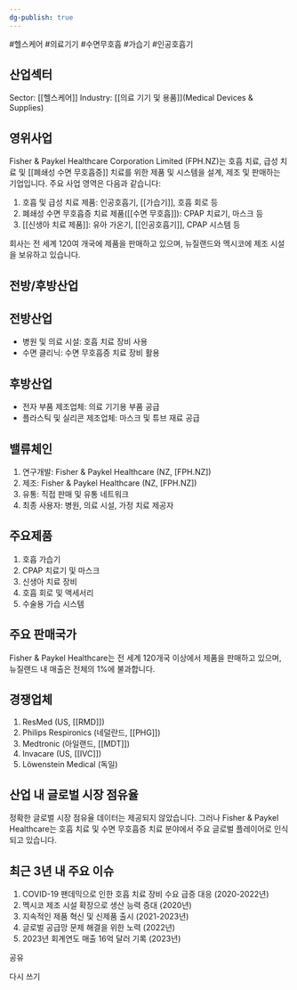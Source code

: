 ```yaml
---
dg-publish: true
---
```

#헬스케어 #의료기기 #수면무호흡 #가습기 #인공호흡기 


## 산업섹터

Sector: [[헬스케어]]
Industry: [[의료 기기 및 용품]](Medical Devices & Supplies)

## 영위사업

Fisher & Paykel Healthcare Corporation Limited (FPH.NZ)는 호흡 치료, 급성 치료 및 [[폐쇄성 수면 무호흡증]] 치료를 위한 제품 및 시스템을 설계, 제조 및 판매하는 기업입니다. 주요 사업 영역은 다음과 같습니다:

1. 호흡 및 급성 치료 제품: 인공호흡기, [[가습기]], 호흡 회로 등
2. 폐쇄성 수면 무호흡증 치료 제품([[수면 무호흡]]): CPAP 치료기, 마스크 등
3. [[신생아 치료 제품]]: 유아 가온기, [[인공호흡기]], CPAP 시스템 등

회사는 전 세계 120여 개국에 제품을 판매하고 있으며, 뉴질랜드와 멕시코에 제조 시설을 보유하고 있습니다.

## 전방/후방산업

## 전방산업

- 병원 및 의료 시설: 호흡 치료 장비 사용
- 수면 클리닉: 수면 무호흡증 치료 장비 활용

## 후방산업

- 전자 부품 제조업체: 의료 기기용 부품 공급
- 플라스틱 및 실리콘 제조업체: 마스크 및 튜브 재료 공급

## 밸류체인

1. 연구개발: Fisher & Paykel Healthcare (NZ, [FPH.NZ])
2. 제조: Fisher & Paykel Healthcare (NZ, [FPH.NZ])
3. 유통: 직접 판매 및 유통 네트워크
4. 최종 사용자: 병원, 의료 시설, 가정 치료 제공자

## 주요제품

1. 호흡 가습기
2. CPAP 치료기 및 마스크
3. 신생아 치료 장비
4. 호흡 회로 및 액세서리
5. 수술용 가습 시스템

## 주요 판매국가

Fisher & Paykel Healthcare는 전 세계 120개국 이상에서 제품을 판매하고 있으며, 뉴질랜드 내 매출은 전체의 1%에 불과합니다.

## 경쟁업체

1. ResMed (US, [[RMD]])
2. Philips Respironics (네덜란드, [[PHG]])
3. Medtronic (아일랜드, [[MDT]])
4. Invacare (US, [[IVC]])
5. Löwenstein Medical (독일)

## 산업 내 글로벌 시장 점유율

정확한 글로벌 시장 점유율 데이터는 제공되지 않았습니다. 그러나 Fisher & Paykel Healthcare는 호흡 치료 및 수면 무호흡증 치료 분야에서 주요 글로벌 플레이어로 인식되고 있습니다.

## 최근 3년 내 주요 이슈

1. COVID-19 팬데믹으로 인한 호흡 치료 장비 수요 급증 대응 (2020-2022년)
2. 멕시코 제조 시설 확장으로 생산 능력 증대 (2020년)
3. 지속적인 제품 혁신 및 신제품 출시 (2021-2023년)
4. 글로벌 공급망 문제 해결을 위한 노력 (2022년)
5. 2023년 회계연도 매출 16억 달러 기록 (2023년)

공유

다시 쓰기